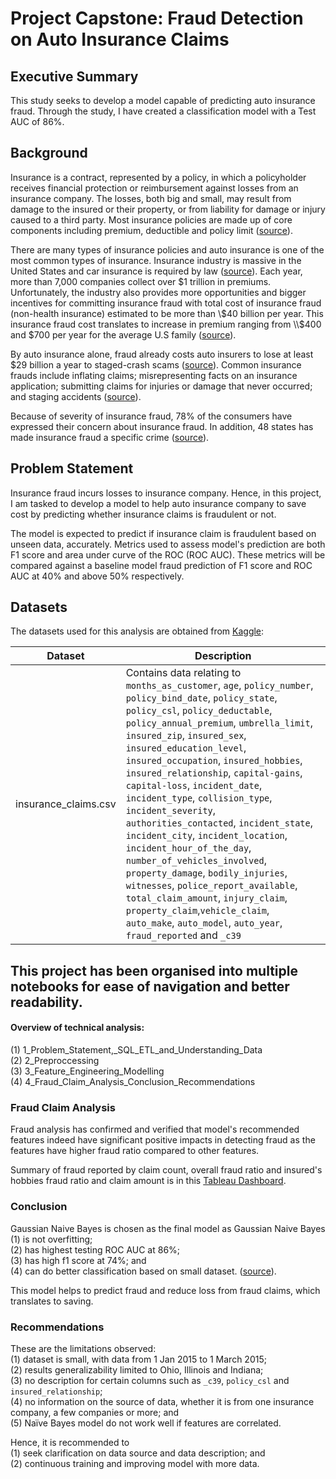 # Project Capstone: Fraud Detection on Auto Insurance Claims 

## Executive Summary
This study seeks to develop a model capable of predicting auto insurance fraud. Through the study, I have created a classification model with a Test AUC of 86%.


## Background

Insurance is a contract, represented by a policy, in which a policyholder receives financial protection or reimbursement against losses from an insurance company. The losses, both big and small, may result from damage to the insured or their property, or from liability for damage or injury caused to a third party. Most insurance policies are made up of core components including premium, deductible and policy limit ([source](https://www.investopedia.com/terms/i/insurance.asp)). 

There are many types of insurance policies and auto insurance is one of the most common types of insurance. Insurance industry is massive in the United States and car insurance is required by law ([source](https://www.investopedia.com/terms/i/insurance.asp)). Each year, more than 7,000 companies collect over \$1 trillion in premiums. Unfortunately, the industry also provides more opportunities and bigger incentives for committing insurance fraud with total cost of insurance fraud (non-health insurance) estimated to be more than \\$40 billion per year. This insurance fraud cost translates to increase in premium ranging from \\$400 and \$700 per year for the average U.S family ([source](https://www.fbi.gov/stats-services/publications/insurance-fraud)).

By auto insurance alone, fraud already costs auto insurers to lose at least $29 billion a year to staged-crash scams ([source](https://www.fbi.gov/stats-services/publications/insurance-fraud)). Common insurance frauds include inflating claims; misrepresenting facts on an insurance application; submitting claims for injuries or damage that never occurred; and staging accidents ([source](https://www.iii.org/article/background-on-insurance-fraud)).

Because of severity of insurance fraud, 78% of the consumers have expressed their concern about insurance fraud. In addition, 48 states has made insurance fraud a specific crime ([source](https://insurancefraud.org/fraud-stats)).


## Problem Statement

Insurance fraud incurs losses to insurance company. Hence, in this project, I am tasked to develop a model to help auto insurance company to save cost by predicting whether insurance claims is fraudulent or not.

The model is expected to predict if insurance claim is fraudulent based on unseen data, accurately. Metrics used to assess model's prediction are both F1 score and area under curve of the ROC (ROC AUC). These metrics will be compared against a baseline model fraud prediction of F1 score and ROC AUC at 40% and above 50% respectively. 


## Datasets

The datasets used for this analysis are obtained from [Kaggle](https://www.kaggle.com/datasets/buntyshah/auto-insurance-claims-data):

| Dataset | Description |
|---|---|
| insurance_claims.csv | Contains data relating to `months_as_customer`, `age`, `policy_number`, `policy_bind_date`, `policy_state`, `policy_csl`, `policy_deductable`, `policy_annual_premium`, `umbrella_limit`, `insured_zip`, `insured_sex`, `insured_education_level`, `insured_occupation`, `insured_hobbies`, `insured_relationship`, `capital-gains`, `capital-loss`, `incident_date`, `incident_type`, `collision_type`, `incident_severity`, `authorities_contacted`, `incident_state`, `incident_city`, `incident_location`, `incident_hour_of_the_day`, `number_of_vehicles_involved`, `property_damage`, `bodily_injuries`, `witnesses`, `police_report_available`, `total_claim_amount`, `injury_claim`, `property_claim`,`vehicle_claim`, `auto_make`, `auto_model`, `auto_year`, `fraud_reported` and `_c39` |


## This project has been organised into multiple notebooks for ease of navigation and better readability.

#### Overview of technical analysis: 

(1) 1_Problem_Statement,_SQL_ETL_and_Understanding_Data <br>
(2) 2_Preproccessing <br>
(3) 3_Feature_Engineering_Modelling <br>
(4) 4_Fraud_Claim_Analysis_Conclusion_Recommendations

### Fraud Claim Analysis
Fraud analysis has confirmed and verified that model's recommended features indeed have significant positive impacts in detecting fraud as the features have higher fraud ratio compared to other features.

Summary of fraud reported by claim count, overall fraud ratio and insured's hobbies fraud ratio and claim amount is in this [Tableau Dashboard](https://public.tableau.com/app/profile/gerald.chin/viz/fraud_detection_on_auto_insurance_claim/fraud_detection_on_auto_insurance_claim_overview_of_fraud).

### Conclusion
Gaussian Naive Bayes is chosen as the final model as Gaussian Naive Bayes <br>
(1) is not overfitting;   
(2) has highest testing ROC AUC at 86%;  
(3) has high f1 score at 74%; and <br>
(4) can do better classification based on small dataset. ([source](https://www.educba.com/naive-bayes-vs-logistic-regression)).

This model helps to predict fraud and reduce loss from fraud claims, which translates to saving.

### Recommendations
These are the limitations observed: <br>
(1) dataset is small, with data from 1 Jan 2015 to 1 March 2015; <br>
(2) results generalizability limited to Ohio, Illinois and Indiana; <br>
(3) no description for certain columns such as `_c39`, `policy_csl` and `insured_relationship`; <br>
(4) no information on the source of data, whether it is from one insurance company, a few companies or more; and <br>
(5) Naïve Bayes model do not work well if features are correlated.

Hence, it is recommended to <br>
(1) seek clarification on data source and data description; and <br>
(2) continuous training and improving model with more data. 
